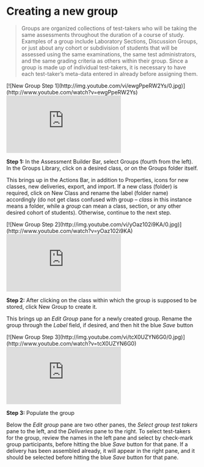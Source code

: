 # Creating a new group

>Groups are organized collections of test-takers who will be taking the same assessments throughout the duration of a course of study. Examples of a group include Laboratory Sections, Discussion Groups, or just about any cohort or subdivision of students that will be assessed using the same examinations, the same test administrators, and the same grading criteria as others within their group. Since a group is made up of individual test-takers, it is necessary to have each test-taker’s meta-data entered in already before assigning them.

<div class="hidden-video">
[![New Group Step 1](http://img.youtube.com/vi/ewgPpeRW2Ys/0.jpg)](http://www.youtube.com/watch?v=ewgPpeRW2Ys)
</div>

<div class='embed-container'><iframe src="https://www.youtube.com/embed/ewgPpeRW2Ys?rel=0" frameborder="0" allowfullscreen></iframe></div>

**Step 1:** In the Assessment Builder Bar, select Groups (fourth from the left). In the Groups Library, click on a desired class, or on the Groups folder itself.

This brings up in the Actions Bar, in addition to Properties, icons for new classes, new deliveries, export, and import. If a new class (folder) is required, click on New Class and rename the label (folder name) accordingly (do not get class confused with group – *class* in this instance means a folder, while a *group* can mean a class, section, or any other desired cohort of students). Otherwise, continue to the next step.

<div class="hidden-video">
[![New Group Step 2](http://img.youtube.com/vi/yOaz102i9KA/0.jpg)](http://www.youtube.com/watch?v=yOaz102i9KA)
</div>

<div class='embed-container'><iframe src="https://www.youtube.com/embed/yOaz102i9KA?rel=0" frameborder="0" allowfullscreen></iframe></div>

**Step 2:** After clicking on the class within which the group is supposed to be stored, click New Group to create it.

This brings up an *Edit Group* pane for a newly created group. Rename the group through the *Label* field, if desired, and then hit the blue *Save* button

<div class="hidden-video">
[![New Group Step 3](http://img.youtube.com/vi/tcX0UZYN6G0/0.jpg)](http://www.youtube.com/watch?v=tcX0UZYN6G0)
</div>

<div class='embed-container'><iframe src="https://www.youtube.com/embed/tcX0UZYN6G0?rel=0" frameborder="0" allowfullscreen></iframe></div>

**Step 3:** Populate the group

Below the *Edit group* pane are two other panes, the *Select group test takers* pane to the left, and the *Deliveries* pane to the right. To select test-takers for the group, review the names in the left pane and select by check-mark group participants, before hitting the blue *Save* button for that pane. If a delivery has been assembled already, it will appear in the right pane, and it should be selected before hitting the blue *Save* button for that pane.
